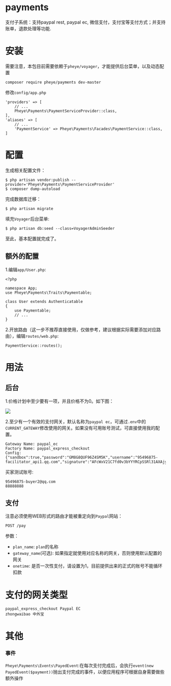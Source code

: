 # payments
支付子系统：支持paypal rest, paypal ec, 微信支付，支付宝等支付方式；并支持账单，退款处理等功能.

# 安装
需要注意，本包目前需要依赖于`pheye/voyager`，才能提供后台菜单，以及动态配置

```
composer require pheye/payments dev-master
```

修改`config/app.php`

```
'providers' => [
    // ...
    Pheye\Payments\PaymentServiceProvider::class,
],
'aliases' => [
    // ...
    'PaymentService' => Pheye\Payments\Facades\PaymentService::class,
]
```

# 配置

生成相关配置文件：

```
$ php artisan vendor:publish --provider='Pheye\Payments\PaymentServiceProvider'
$ composer dump-autoload
```

完成数据库迁移：

```
$ php artisan migrate
```

填充`Voyager`后台菜单:

```
$ php artisan db:seed --class=VoyagerAdminSeeder
```

至此，基本配置就完成了。

## 额外的配置
1.编辑`app/User.php`:

```
<?php
 
namespace App;
use Pheye\Payments\Traits\Paymentable; 

class User extends Authenticatable           
{                                            
    use Paymentable;                                             
    // ...
} 
```

2.开放路由（这一步不推荐直接使用，仅做参考，建议根据实际需要添加对应路由），编辑`routes/web.php`:

```
PaymentService::routes();
```

# 用法
## 后台
1.价格计划中至少要有一项，并且价格不为0。如下图：

![](http://images.cnblogs.com/cnblogs_com/pheye/1220102/o_plans.png)

2.至少有一个有效的支付网关，默认名称为`paypal ec`，可通过`.env`中的`CURRENT_GATEWAY`修改使用的网关。如果没有可用账号测试，可直接使用我的配置。


```
Gateway Name: paypal_ec
Factory Name: paypal_express_checkout
Config:
{"sandbox":true,"password":"GM8G8QUF96Z4SM5K","username":"95496875-facilitator_api1.qq.com","signature":"AFcWxV21C7fd0v3bYYYRCpSSRl31AXAjyVXCseIVl89pjDWPgVXyKvaa"}
```

买家测试账号:

```
95496875-buyer2@qq.com
88888888
```
## 支付

注意必须使用WEB形式的路由才能被重定向到`Paypal`网站：

```
POST /pay
```

参数：

- `plan_name`: `plan`的名称
- `gateway_name`(可选): 如果指定就使用对应名称的网关，否则使用默认配置的网关
- `onetime`: 是否一次性支付，请设置为1，目前提供出来的正式的账号不能循环扣款


# 支付的网关类型

```
paypal_express_checkout Paypal EC
zhongwaibao 中外宝
```

# 其他
### 事件
`Pheye\Payments\Events\PayedEvent`:在每次支付完成后，会执行`event(new PayedEvent($payment))`抛出支付完成的事件，以便应用程序可根据自身需要做些额外操作

